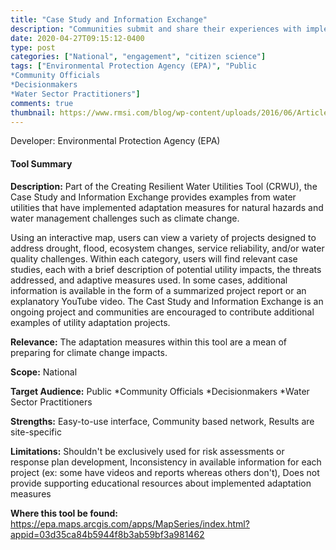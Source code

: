 ```yaml
---
title: "Case Study and Information Exchange"
description: "Communities submit and share their experiences with implementing climate adaptation measures."
date: 2020-04-27T09:15:12-0400
type: post
categories: ["National", "engagement", "citizen science"]
tags: ["Environmental Protection Agency (EPA)", "Public
*Community Officials 
*Decisionmakers
*Water Sector Practitioners"]
comments: true
thumbnail: https://www.rmsi.com/blog/wp-content/uploads/2016/06/Article-04.jpg
---
```

Developer: Environmental Protection Agency (EPA)

#### Tool Summary
**Description:** Part of the Creating Resilient Water Utilities Tool (CRWU), the Case Study and Information Exchange provides examples from water utilities that have implemented adaptation measures for natural hazards and water management challenges such as climate change. 

Using an interactive map, users can view a variety of projects designed to address drought, flood, ecosystem changes, service reliability, and/or water quality challenges. Within each category, users will find relevant case studies, each with a brief description of potential utility impacts, the threats addressed, and adaptive measures used. In some cases, additional information is available in the form of a summarized project report or an explanatory YouTube video. The Cast Study and Information Exchange is an ongoing project and communities are encouraged to contribute additional examples of utility adaptation projects.

**Relevance:** The adaptation measures within this tool are a mean of preparing for climate change impacts.

**Scope:** National

**Target Audience:** Public
*Community Officials 
*Decisionmakers
*Water Sector Practitioners

**Strengths:** Easy-to-use interface, Community based network, Results are site-specific

**Limitations:** Shouldn't be exclusively used for risk assessments or response plan development, Inconsistency in available information for each project (ex: some have videos and reports whereas others don't), Does not provide supporting educational resources about implemented adaptation measures

**Where this tool be found:** https://epa.maps.arcgis.com/apps/MapSeries/index.html?appid=03d35ca84b5944f8b3ab59bf3a981462
